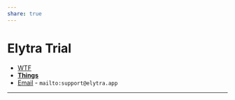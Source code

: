 ```yaml
---
share: true
---
```

# Elytra Trial


- [WTF](https://davidblue.wtf/drafts/2B185EFC-ED48-4E18-9B8A-0F410816AF57.html)
- [**Things**](things:///show?id=8YNctrP6SwRZJaeh2KErEF)
- [Email](mailto:support@elytra.app) - `mailto:support@elytra.app`
---

